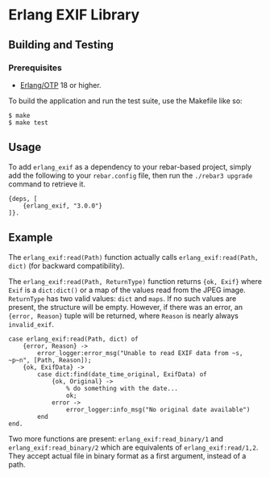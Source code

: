 # Erlang EXIF Library

## Building and Testing

### Prerequisites

* [Erlang/OTP](http://www.erlang.org) 18 or higher.

To build the application and run the test suite, use the Makefile like so:

```
$ make
$ make test
```

## Usage

To add `erlang_exif` as a dependency to your rebar-based project, simply add the following to your `rebar.config` file, then run the `./rebar3 upgrade` command to retrieve it.

```
{deps, [
    {erlang_exif, "3.0.0"}
]}.
```

## Example

The `erlang_exif:read(Path)` function actually calls `erlang_exif:read(Path, dict)` (for backward compatibility).

The `erlang_exif:read(Path, ReturnType)` function returns `{ok, Exif}` where `Exif` is a `dict:dict()` or a map
of the values read from the JPEG image. `ReturnType` has two valid values: `dict` and `maps`.
If no such values are present, the structure will be empty.
However, if there was an error, an `{error, Reason}` tuple will be returned, where `Reason` is nearly always `invalid_exif`.

```
case erlang_exif:read(Path, dict) of
    {error, Reason} ->
        error_logger:error_msg("Unable to read EXIF data from ~s, ~p~n", [Path, Reason]);
    {ok, ExifData} ->
        case dict:find(date_time_original, ExifData) of
            {ok, Original} ->
                % do something with the date...
                ok;
            error ->
                error_logger:info_msg("No original date available")
        end
end.
```

Two more functions are present: `erlang_exif:read_binary/1` and `erlang_exif:read_binary/2` which are
equivalents of `erlang_exif:read/1,2`.
They accept actual file in binary format as a first argument, instead of a path.

